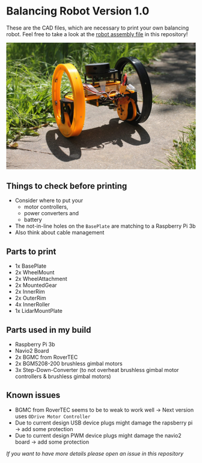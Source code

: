 # Balancing Robot Version 1.0

These are the CAD files, which are necessary to print your own balancing robot. Feel free to take a look at the [robot assembly file](stl/RobotAssembly.stl) in this repository!

![Balancing Robot](robot.jpg)

## Things to check before printing

* Consider where to put your 
  * motor controllers,
  * power converters and
  * battery
* The not-in-line holes on the `BasePlate` are matching to a Raspberry Pi 3b
* Also think about cable management

## Parts to print

* 1x BasePlate
* 2x WheelMount
* 2x WheelAttachment
* 2x MountedGear
* 2x InnerRim
* 2x OuterRim
* 4x InnerRoller
* 1x LidarMountPlate

## Parts used in my build

* Raspberry Pi 3b
* Navio2 Board
* 2x BGMC from RoverTEC
* 2x BGM5208-200 brushless gimbal motors
* 3x Step-Down-Converter (to not overheat brushless gimbal motor controllers & brushless gimbal motors) 

## Known issues

* BGMC from RoverTEC seems to be to weak to work well -> Next version uses `ODrive Motor Controller`
* Due to current design USB device plugs might damage the rapsberry pi -> add some protection
* Due to current design PWM device plugs might damage the navio2 board -> add some protection

*If you want to have more details please open an issue in this repository*
